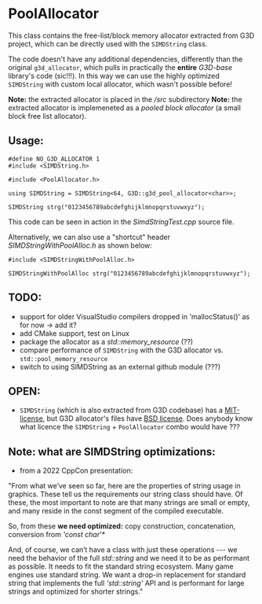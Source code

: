 
PoolAllocator
=========================================================================================================

This class contains the free-list/block memory allocator extracted from G3D project, which can be directly used with the `SIMDString` class. 

The code doesn't have any additional dependencies, differently than the original `g3d_allocator`, which pulls in practically the **entire** *G3D-base* library's code (sic!!!). In this way we can use the highly optimized `SIMDString` with custom local allocator, which wasn't possible before!

**Note:** the extracted allocator is placed in the */src* subdirectory
**Note:** the extracted allocator is implemeneted as a *pooled block allocator* (a small block free list allocator).

## Usage:

    #define NO_G3D_ALLOCATOR 1 
    #include <SIMDString.h>
    
    #include <PoolAllocator.h>

    using SIMDString = SIMDString<64, G3D::g3d_pool_allocator<char>>;

    SIMDString strg("0123456789abcdefghijklmnopqrstuvwxyz");

This code can be seen in action in the *SimdStringTest.cpp* source file. 

Alternatively, we can also use a "shortcut" header *SIMDStringWithPoolAlloc.h* as shown below:
    
    #include <SIMDStringWithPoolAlloc.h>
    
    SIMDStringWithPoolAlloc strg("0123456789abcdefghijklmnopqrstuvwxyz");

## TODO:
 - support for older VisualStudio compilers dropped in 'mallocStatus()' as for now -> add it?
 - add CMake support, test on Linux
 - package the allocator as a *std::memory_resource* (??)
 - compare performance of `SIMDString` with the G3D allocator vs. `std::pool_memory_resource`
 - switch to using SIMDString as an external github module (???)

## OPEN:
  - `SIMDString` (which is also extracted from G3D codebase) has a [MIT-license](https://opensource.org/licenses/MIT), but G3D allocator's files have 
    [BSD license](https://opensource.org/licenses/BSD). Does anybody know what licence the `SIMDString` + `PoolAllocator` combo would have ???


## Note: what are SIMDString optimizations: 

- from a 2022 CppCon presentation:

"From what we’ve seen so far, here are the properties of string usage in graphics. These tell us the requirements our string class should have. Of these, the most important to note are that many strings are small or empty, and many reside in the const segment of the compiled executable.

So, from these **we need optimized:** copy construction, concatenation, conversion from *'const char*'*

And, of course, we can’t have a class with just these operations --- we need the behavior of the full *std::string* and we need it to be as performant as possible. It needs to fit the standard string ecosystem. Many game engines use standard string. We want a drop-in replacement for standard string that implements the full *'std::string'* API and is performant for large strings and optimized for shorter strings."

